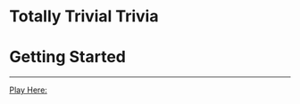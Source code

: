 # Totally Trivial Trivia

# Getting Started
---
[Play Here: ](https://jfcslc801.github.io/triviaGame/)